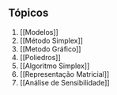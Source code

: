 ## Tópicos
1. [[Modelos]]
2. [[Método Simplex]]
3. [[Metodo Gráfico]]
4. [[Poliedros]]
5. [[Algoritmo Simplex]]
6. [[Representação Matricial]]
7. [[Análise de Sensibilidade]]
